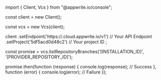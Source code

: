 import { Client, Vcs } from "@appwrite.io/console";

const client = new Client();

const vcs = new Vcs(client);

client
    .setEndpoint('https://<REGION>.cloud.appwrite.io/v1') // Your API Endpoint
    .setProject('5df5acd0d48c2') // Your project ID
;

const promise = vcs.listRepositoryBranches('[INSTALLATION_ID]', '[PROVIDER_REPOSITORY_ID]');

promise.then(function (response) {
    console.log(response); // Success
}, function (error) {
    console.log(error); // Failure
});